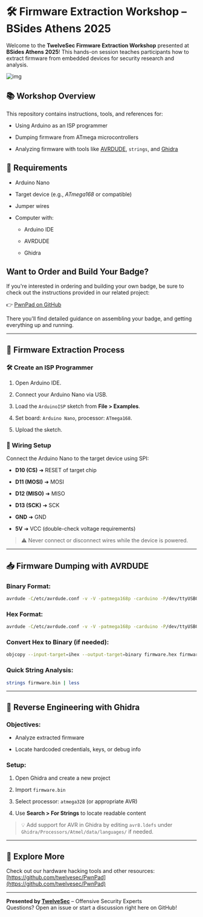 # 🛠️ Firmware Extraction Workshop – BSides Athens 2025

Welcome to the **TwelveSec Firmware Extraction Workshop** presented at **BSides Athens 2025**! This hands-on session teaches participants how to extract firmware from embedded devices for security research and analysis.


![img](https://github.com/twelvesec/BSides-Athens-2025-Badge/blob/main/res/badge.gif?raw=true)

## 📚 Workshop Overview

This repository contains instructions, tools, and references for:

- Using Arduino as an ISP programmer
    
- Dumping firmware from ATmega microcontrollers
    
- Analyzing firmware with tools like [AVRDUDE](https://github.com/avrdudes/avrdude), `strings`, and [Ghidra](https://github.com/NationalSecurityAgency/ghidra)
    

## 🧰 Requirements

- Arduino Nano
    
- Target device (e.g., _ATmega168_ or compatible)
    
- Jumper wires
    
- Computer with:
    
    - Arduino IDE
        
    - AVRDUDE
        
    - Ghidra
        
## Want to Order and Build Your Badge?

If you're interested in ordering and building your own badge, be sure to check out the instructions provided in our related project:

👉 [PwnPad on GitHub](https://github.com/twelvesec/PwnPad)

There you'll find detailed guidance on assembling your badge, and getting everything up and running.

---

## 🔧 Firmware Extraction Process

### 🛠 Create an ISP Programmer

1. Open Arduino IDE.
    
2. Connect your Arduino Nano via USB.
    
3. Load the `ArduinoISP` sketch from **File > Examples**.
    
4. Set board: `Arduino Nano`, processor: `ATmega168`.
    
5. Upload the sketch.
    

### 🔌 Wiring Setup

Connect the Arduino Nano to the target device using SPI:

- **D10 (CS)** ➜ RESET of target chip
    
- **D11 (MOSI)** ➜ MOSI
    
- **D12 (MISO)** ➜ MISO
    
- **D13 (SCK)** ➜ SCK
    
- **GND** ➜ GND
    
- **5V** ➜ VCC (double-check voltage requirements)
    

> ⚠️ Never connect or disconnect wires while the device is powered.

---

## 📥 Firmware Dumping with AVRDUDE

### Binary Format:

```bash
avrdude -C/etc/avrdude.conf -v -V -patmega168p -carduino -P/dev/ttyUSB0 -b19200 -D -Uflash:r:firmware.bin:r -F
```

### Hex Format:

```bash
avrdude -C/etc/avrdude.conf -v -V -patmega168p -carduino -P/dev/ttyUSB0 -b19200 -D -Uflash:r:firmware.hex:i -F
```

### Convert Hex to Binary (if needed):

```bash
objcopy --input-target=ihex --output-target=binary firmware.hex firmware.bin
```

### Quick String Analysis:

```bash
strings firmware.bin | less
```

---

## 🧠 Reverse Engineering with Ghidra

### Objectives:

- Analyze extracted firmware
    
- Locate hardcoded credentials, keys, or debug info
    

### Setup:

1. Open Ghidra and create a new project
    
2. Import `firmware.bin`
    
3. Select processor: `atmega328` (or appropriate AVR)
    
4. Use **Search > For Strings** to locate readable content
    

> 💡 Add support for AVR in Ghidra by editing `avr8.ldefs` under `Ghidra/Processors/Atmel/data/languages/` if needed.

---

## 🔗 Explore More

Check out our hardware hacking tools and other resources:  
[https://github.com/twelvesec/PwnPad](https://github.com/twelvesec/PwnPad)

---

**Presented by [TwelveSec](https://www.twelvesec.com/)** – Offensive Security Experts  
Questions? Open an issue or start a discussion right here on GitHub!
